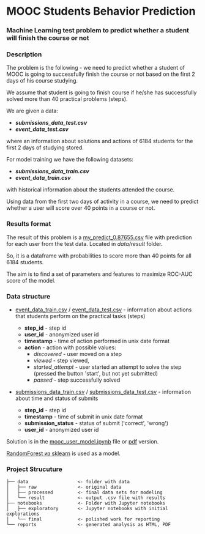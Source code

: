# MOOC Students Behavior Prediction

### Machine Learning test problem to predict whether a student will finish the course or not


### Description

The problem is the following - we need to predict whether a student of MOOC is going to successfully finish the course or not based on the first 2 days of his course studying.

We assume that student is going to finish course if he/she has successfully solved more than 40 practical problems (steps).

We are given a data:

* ***submissions_data_test.csv***
* ***event_data_test.csv***

where an information about solutions and actions of 6184 students for the first 2 days of studying stored.

For model training we have the following datasets:

* ***submissions_data_train.csv***
* ***event_data_train.csv***

with historical information about the students attended the course.


Using data from the first two days of activity in a course, we need to predict whether a user will score over 40 points in a course or not.

### Results format

The result of this problem is a [my_predict_0.87655.csv](/data/result/my_predict_0.87655.csv) file with prediction for each user from the test data. Located in *data/result* folder.

So, it is a dataframe with probabilities to score more than 40 points for all 6184 students.

The aim is to find a set of parameters and features to maximize ROC-AUC score of the model.



### Data structure

* [event_data_train.csv](/data/raw/event_data_train.zip) / [event_data_test.csv](/data/raw/event_data_test.csv) - information about actions that students perform on the practical tasks (steps)
    * **step_id** - step id
    * **user_id** - anonymized user id
    * **timestamp** - time of action performed in unix date format
    * **action** - action with possible values:
        * _discovered_ - user moved on a step
        * _viewed_ - step viewed,
        * _started_attempt_ - user started an attempt to solve the step (pressed the button 'start', but not yet submitted)
        * _passed_ - step successfully solved

* [submissions_data_train.csv](/data/raw/submissions_data_train.zip) / [submissions_data_test.csv](/data/raw/submissions_data_test.csv) - information about time and status of submits
    * **step_id** - step id
    * **timestamp** - time of submit in unix date format
    * **submission_status** - status of submit ('correct', 'wrong')
    * **user_id** - anonymized user id


Solution is in the [mooc_user_model.ipynb](reports/mooc_users_model.ipynb) file or [pdf](reports/mooc_users_model.pdf) version. 

[RandomForest из sklearn](https://scikit-learn.org/stable/modules/generated/sklearn.ensemble.RandomForestClassifier.html) is used as a model.


### Project Strucuture

```
├── data                  <- folder with data
│   ├── raw               <- original data
│   ├── processed         <- final data sets for modeling
│   └── result            <- output .csv file with results
├── notebooks             <- Folder with Jupyter notebooks
│   ├── exploratory       <- Jupyter notebooks with initial explorations
│   └── final             <- polished work for reporting
└── reports               <- generated analysis as HTML, PDF
```



